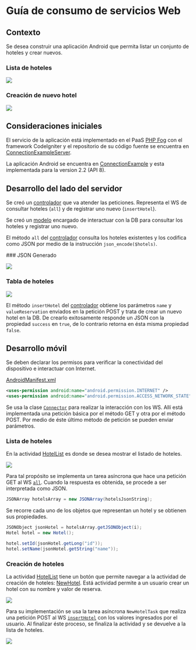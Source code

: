 Guía de consumo de servicios Web
================================

Contexto
--------

Se desea construir una aplicación Android que permita listar un conjunto de
hoteles y crear nuevos.

### Lista de hoteles

<img src="https://raw.github.com/sanrodari/ConnectionExample/master/guide-resources/list.png"></img>

### Creación de nuevo hotel

<img src="https://raw.github.com/sanrodari/ConnectionExample/master/guide-resources/new.png"></img>


Consideraciones iniciales
-------------------------

El servicio de la aplicación está implementado en el PaaS [PHP Fog][pf] con el 
framework CodeIgniter y el repositorio de su código fuente se encuentra en
[ConnectionExampleServer][ces].

La aplicación Android se encuentra en [ConnectionExample][ce] y esta
implementada para la version 2.2 (API 8).


Desarrollo del lado del servidor
--------------------------------

Se creó un [controlador][hotels-controller] que va atender las peticiones. 
Representa el WS de consultar hoteles (`all`) y de registrar uno nuevo
(`insertHotel`).

Se creó un [modelo][model] encargado de interactuar con la DB para consultar
los hoteles y registrar uno nuevo.

El método `all` del [controlador][hotels-controller] consulta los hoteles
existentes y los codifica como JSON por medio de la instrucción 
`json_encode($hotels)`.

### JSON Generado

<img src="https://raw.github.com/sanrodari/ConnectionExample/master/guide-resources/json-hotels.png"></img>

### Tabla de hoteles

<img src="https://raw.github.com/sanrodari/ConnectionExample/master/guide-resources/table-hotels.png"></img>

El método `insertHotel` del [controlador][hotels-controller] obtiene los
parámetros `name` y `valueReservation` enviados en la petición POST y 
trata de crear un nuevo hotel en la DB. De crearlo exitosamente responde un JSON
con la propiedad `success` en `true`, de lo contrario retorna en ésta misma 
propiedad `false`.


Desarrollo móvil
----------------

Se deben declarar los permisos para verificar la conectividad del dispositivo
e interactuar con Internet.

[AndroidManifest.xml][manifest]

```xml
<uses-permission android:name="android.permission.INTERNET" />
<uses-permission android:name="android.permission.ACCESS_NETWORK_STATE" />
```

Se usa la clase [`Connector`][connector] para realizar la interacción con los
WS. Allí está implementada una petición básica por el método GET y otra por el
método POST. Por medio de éste último método de petición se pueden enviar
parámetros.

### Lista de hoteles

En la actividad [HotelList][hl] es donde se desea mostrar el listado de hoteles.

<img src="https://raw.github.com/sanrodari/ConnectionExample/master/guide-resources/list.png"></img>

Para tal propósito se implementa un tarea asíncrona que hace una petición GET
al WS [`all`][all]. Cuando la respuesta es obtenida, se procede a ser
interpretada como JSON.

```java
JSONArray hotelsArray = new JSONArray(hotelsJsonString);
```

Se recorre cada uno de los objetos que representan un hotel y se obtienen sus 
propiedades.

```java
JSONObject jsonHotel = hotelsArray.getJSONObject(i);
Hotel hotel = new Hotel();

hotel.setId(jsonHotel.getLong("id"));
hotel.setName(jsonHotel.getString("name"));
```

### Creación de hoteles

La actividad [HotelList][hl] tiene un botón que permite navegar a la actividad de
creación de hoteles: [NewHotel][nh]. Está actividad permite a un usuario crear
un hotel con su nombre y valor de reserva.

<img src="https://raw.github.com/sanrodari/ConnectionExample/master/guide-resources/new-hotel.png"></img>

Para su implementación se usa la tarea asíncrona `NewHotelTask` que realiza una
petición POST al WS [`insertHotel`][insert] con los valores ingresados por el
usuario. Al finalizar éste proceso, se finaliza la actividad y se devuelve a
la lista de hoteles.

<img src="https://raw.github.com/sanrodari/ConnectionExample/master/guide-resources/success-create.png"></img>

[insert]: http://androidexample.phpfogapp.com/index.php?/hotels/insertHotel
[nh]: https://github.com/sanrodari/ConnectionExample/blob/master/src/com/example/connectionexample/NewHotel.java
[all]: http://androidexample.phpfogapp.com/index.php?/hotels/all
[hl]: https://github.com/sanrodari/ConnectionExample/blob/master/src/com/example/connectionexample/HotelList.java
[connector]: https://github.com/sanrodari/ConnectionExample/blob/master/src/com/example/connectionexample/Connector.java
[pf]: https://phpfog.com/
[ces]: https://github.com/sanrodari/ConnectionExampleServer
[ce]: https://github.com/sanrodari/ConnectionExample
[manifest]: https://github.com/sanrodari/ConnectionExample/blob/master/AndroidManifest.xml
[hotels-controller]: https://github.com/sanrodari/ConnectionExampleServer/blob/master/application/controllers/hotels.php
[model]: https://github.com/sanrodari/ConnectionExampleServer/blob/master/application/models/hotel.php